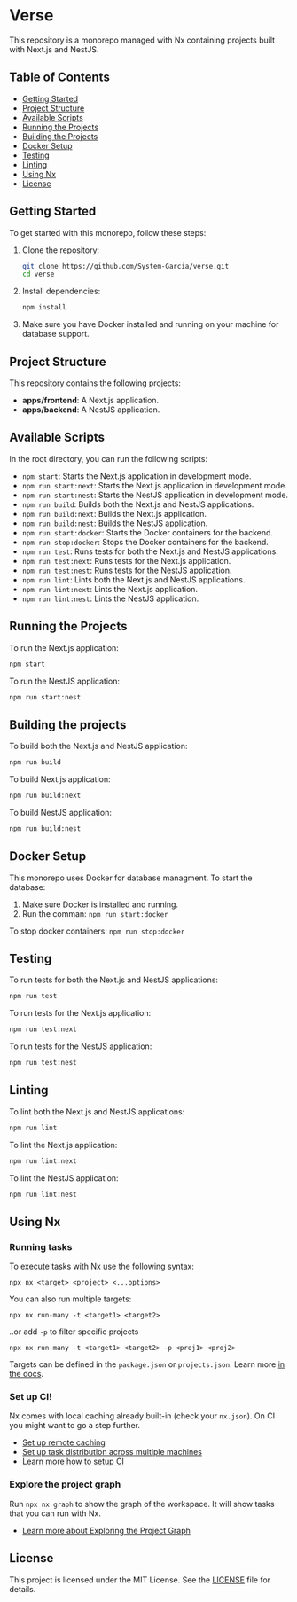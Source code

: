 # Verse

This repository is a monorepo managed with Nx containing projects built with Next.js and NestJS.

## Table of Contents

- [Getting Started](#getting-started)
- [Project Structure](#project-structure)
- [Available Scripts](#available-scripts)
- [Running the Projects](#running-the-projects)
- [Building the Projects](#building-the-projects)
- [Docker Setup](#docker-setup)
- [Testing](#testing)
- [Linting](#linting)
- [Using Nx](#using-nx)
- [License](#license)

## Getting Started

To get started with this monorepo, follow these steps:

1. Clone the repository:
    ```bash
    git clone https://github.com/System-Garcia/verse.git
    cd verse
    ```

2. Install dependencies:
    ```bash
    npm install
    ```

3. Make sure you have Docker installed and running on your machine for database support.

## Project Structure

This repository contains the following projects:

- **apps/frontend**: A Next.js application.
- **apps/backend**: A NestJS application.

## Available Scripts

In the root directory, you can run the following scripts:

- `npm start`: Starts the Next.js application in development mode.
- `npm run start:next`: Starts the Next.js application in development mode.
- `npm run start:nest`: Starts the NestJS application in development mode.
- `npm run build`: Builds both the Next.js and NestJS applications.
- `npm run build:next`: Builds the Next.js application.
- `npm run build:nest`: Builds the NestJS application.
- `npm run start:docker`: Starts the Docker containers for the backend.
- `npm run stop:docker`: Stops the Docker containers for the backend.
- `npm run test`: Runs tests for both the Next.js and NestJS applications.
- `npm run test:next`: Runs tests for the Next.js application.
- `npm run test:nest`: Runs tests for the NestJS application.
- `npm run lint`: Lints both the Next.js and NestJS applications.
- `npm run lint:next`: Lints the Next.js application.
- `npm run lint:nest`: Lints the NestJS application.

## Running the Projects

To run the Next.js application:

```bash
npm start
```

To run the NestJS application:

```bash
npm run start:nest
```

## Building the projects

To build both the Next.js and NestJS application:

```bash
npm run build
```

To build Next.js application:
```bash
npm run build:next
```

To build NestJS application:
```bash
npm run build:nest
```

## Docker Setup

This monorepo uses Docker for database managment. To start the database:

1. Make sure Docker is installed and running.
2. Run the comman: ```npm run start:docker```

To stop docker containers: ```npm run stop:docker```

## Testing

To run tests for both the Next.js and NestJS applications:
```bash
npm run test
```

To run tests for the Next.js application:
```bash
npm run test:next
```

To run tests for the NestJS application:
```bash
npm run test:nest
```

## Linting

To lint both the Next.js and NestJS applications:
```bash
npm run lint
```

To lint the Next.js application:
```bash
npm run lint:next
```

To lint the NestJS application:
```bash
npm run lint:nest
```

## Using Nx

### Running tasks

To execute tasks with Nx use the following syntax:

```
npx nx <target> <project> <...options>
```

You can also run multiple targets:

```
npx nx run-many -t <target1> <target2>
```

..or add `-p` to filter specific projects

```
npx nx run-many -t <target1> <target2> -p <proj1> <proj2>
```

Targets can be defined in the `package.json` or `projects.json`. Learn more [in the docs](https://nx.dev/features/run-tasks).

### Set up CI!

Nx comes with local caching already built-in (check your `nx.json`). On CI you might want to go a step further.

- [Set up remote caching](https://nx.dev/features/share-your-cache)
- [Set up task distribution across multiple machines](https://nx.dev/nx-cloud/features/distribute-task-execution)
- [Learn more how to setup CI](https://nx.dev/recipes/ci)

### Explore the project graph

Run `npx nx graph` to show the graph of the workspace.
It will show tasks that you can run with Nx.

- [Learn more about Exploring the Project Graph](https://nx.dev/core-features/explore-graph)

## License

This project is licensed under the MIT License. See the [LICENSE](./LICENSE) file for details.

